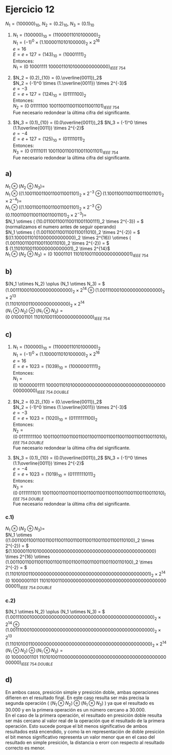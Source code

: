 

# Ejercicio 12

$N_1 = (100000)_{10},\ N_2 = (0.2)_{10},\ N_3 = (0.1)_{10}$  
  



1.  $N_1 = (100000)_{10} = (11000011010100000)_2$  
    $N_1 = (-1)^0 \times (1.1000011010100000)_2 \times 2^{16}$  
    $e = 16$  
    $E = e + 127 = (143)_{10} = (10001111)_2$  
    Entonces:  
    $N_1 = (0\ 10001111\ 10000110101000000000000)_{IEEE\ 754}$

2.  $N_2 = (0.2)_{10} = (0.\overline{0011})_2$  
    $N_2 = (-1)^0 \times (1.\overline{0011}) \times 2^{-3}$  
    $e = -3$  
    $E = e + 127 = (124)_{10} = (01111100)_2$  
    Entonces:  
    $N_2 = (0\ 01111100\ 10011001100110011001101)_{IEEE\ 754}$  
    Fue necesario redondear la última cifra del significante.

3.  $N_3 = (0.1)_{10} = (0.0\overline{0011})_2$
    $N_3 = (-1)^0 \times (1.1\overline{0011}) \times 2^{-2}$  
    $e = -4$  
    $E = e + 127 = (125)_{10} = (01111011)_2$  
    Entonces:  
    $N_3 = (0\ 01111011\ 10011001100110011001101)_{IEEE\ 754}$  
    Fue necesario redondear la última cifra del significante.

## a)

$N_1 \otimes (N_2 \oplus N_3) =$  
$N_1 \otimes ((1.10011001100110011001101)_2 \times 2^{-3} \oplus (1.10011001100110011001101)_2 \times 2^{-4}) =$  
$N_1 \otimes ((1.10011001100110011001101)_2 \times 2^{-3} \oplus (0.110011001100110011001101)_2 \times 2^{-3}) =$  
$N_1 \otimes ( (10.011001100110011001100111)_2 \times 2^{-3}) = $  
(normalizamos el numero antes de seguir operando)  
$N_1 \otimes ( (1.00110011001100110011010)_2 \times 2^{-2}) = $   
$((1.10000110101000000000000)_2 \times 2^{16}) \otimes ( (1.00110011001100110011010)_2 \times 2^{-2}) = $  
$ (1.11010100110000000000001)_2 \times 2^{14}$  
$N_1 \otimes (N_2 \oplus N_3) = (0\ 10001101 \ 11010100110000000000001)_{IEEE\ 754}$  


## b)

$(N_1 \otimes N_2) \oplus (N_1 \otimes N_3) = $  
$(1.00111000100000000000000)_2 \times 2^{14} \oplus (1.00111000100000000000000)_2 \times 2^{13}$  
$(1.11010100110000000000000)_2 \times 2^{14}$  
$(N_1 \otimes N_2) \oplus (N_1 \otimes N_3) = (0\ 010001101\ 11010100110000000000000)_{IEEE\ 754}$  

## c)

 1. $N_1 = (100000)_{10} = (11000011010100000)_2$  
    $N_1 = (-1)^0 \times (1.1000011010100000)_2 \times 2^{16}$  
    $e = 16$  
    $E = e + 1023 = (1039)_{10} = (10000001111)_2$  
    Entonces:  
    $N_1 = (0\ 10000001111\ 1000011010100000000000000000000000000000000000000000)_{IEEE\ 754\ DOUBLE}$

  2. $N_2 = (0.2)_{10} = (0.\overline{0011})_2$  
    $N_2 = (-1)^0 \times (1.\overline{0011}) \times 2^{-3}$  
    $e = -3$  
    $E = e + 1023 = (1020)_{10} = (01111111100)_2$  
    Entonces:  
    $N_2 = (0\ 01111111100\ 1001100110011001100110011001100110011001100110011010)_{IEEE\ 754\ DOUBLE}$  
    Fue necesario redondear la última cifra del significante.

3.  $N_3 = (0.1)_{10} = (0.0\overline{0011})_2$
    $N_3 = (-1)^0 \times (1.1\overline{0011}) \times 2^{-2}$  
    $e = -4$  
    $E = e + 1023 = (1019)_{10} = (01111111011)_2$  
    Entonces:  
    $N_3 = (0\ 01111111011\ 1001100110011001100110011001100110011001100110011010)_{IEEE\ 754\ DOUBLE}$  
    Fue necesario redondear la última cifra del significante.

### c.1)

$N_1 \otimes (N_2 \oplus N_3) =$  
$N_1 \otimes ((1.0011001100110011001100110011001100110011001100110100)_2 \times 2^{-2}) = $  
$(1.1000011010100000000000000000000000000000000000000000) \times 2^{16} \otimes (1.0011001100110011001100110011001100110011001100110100)_2 \times 2^{-2} = $  
$(1.1101010011000000000000000000000000000000000000000001)_2 \times 2^{14}$  
$(0\ 10000001101\ 1101010011000000000000000000000000000000000000000001)_{IEEE\ 754\ DOUBLE}$

### c.2)

$(N_1 \otimes N_2) \oplus (N_1 \otimes N_3) = $  
$(1.0011100010000000000000000000000000000000000000000000)_2 \times 2^{14} \oplus (1.0011100010000000000000000000000000000000000000000000)_2 \times 2^{13}$  
$(1.1101010011000000000000000000000000000000000000000000)_2 \times 2^{14}$  
$(N_1 \otimes N_2) \oplus (N_1 \otimes N_3) = (0\ 10000001101\ 1101010011000000000000000000000000000000000000000000)_{IEEE\ 754\ DOUBLE}$

## d)

En ambos casos, presición simple y presición doble, ambas operaciones difieren en el resultado final. En este caso resulta ser más precisa la segunda operación ( $(N_1 \otimes N_2) \oplus (N_1 \otimes N_3)$ ) ya que el resultado es 30.000 y en la primera operación es un número cercano a 30.000.  
En el caso de la primera operación, el resultado en presición doble resulta ser más cercano al valor real de la operación que el resultado de la primera operación. Esto sucede porque el bit menos significativo de ambos resultados está encendido, y como la en representación de doble presición el bit menos significativo representa un valor menor que en el caso del resultado en simple presición, la distancia o erorr con respecto al resultado correcto es menor.